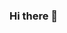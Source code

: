 ### Hi there 👋

<!--
**NoNo721/NoNo721** is a ✨ _special_ ✨ repository because its `README.md` (this file) appears on your GitHub profile.

![NoNo721's github stats](https://github-readme-stats.vercel.app/api?username=NoNo721&show_icons=true)](https://github.com/NoNo721/)
